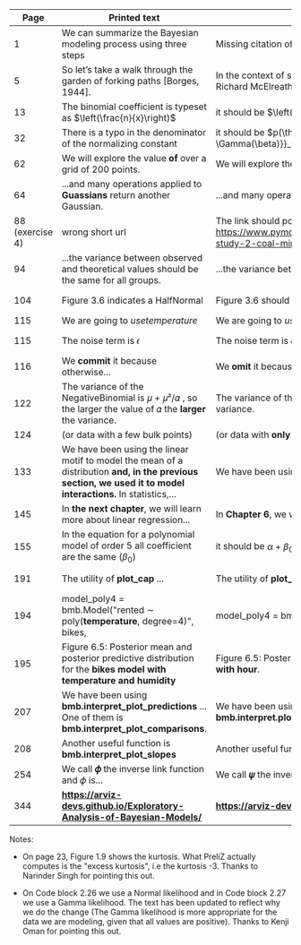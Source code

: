 | Page | Printed text | Correct text | Thanks |
|------|--------------|--------------|------|
| 1 | We can summarize the Bayesian modeling process using three steps | Missing citation of [Bayesian Data Analysis](https://sites.stat.columbia.edu/gelman/book) by Gelman et al | Bob Carpenter |
| 5 | So let’s take a walk through the garden of forking paths [Borges, 1944]. | In the context of statistics the "garden of forking paths" appears mentioned By [Andrew Gelman](http://www.stat.columbia.edu/~gelman/research/unpublished/p_hacking.pdf), Richard McElreath in his book [Statistical Rethinking](https://xcelab.net/rm/), see also this [wikipedia entry](https://en.wikipedia.org/wiki/Forking_paths_problem) | Bob Carpenter |
| 13 | The binomial coefficient is typeset as $\left(\frac{n}{x}\right)$ | it should be $\left(n\atop{}x\right)$ | Chris Hansen |
| 32 | There is a typo in the denominator of the normalizing constant | it should be $p(\theta) = \underbrace{\frac{\Gamma(\alpha) \Gamma(\beta)}{\Gamma(\alpha) + \Gamma(\beta)}}_{\text{normalizing constant}} \;\; \theta^{\alpha-1} (1-\theta)^{\beta-1}$ | XIN Hongwei |
| 62 | We will explore the value **of** over a grid of 200 points. |  We will explore the value over a grid of 200 points.| dweights |
| 64 | ...and many operations applied to **Guassians** return another Gaussian. |  ...and many operations applied to **Gaussians** return another Gaussian. | marctagl65 |
| 88 (exercise 4) | wrong  short url  | The link should point to https://www.pymc.io/projects/docs/en/stable/learn/core_notebooks/pymc_overview.html#case-study-2-coal-mining-disasters  | DrEntropy |
| 94 | ...the variance between observed and theoretical values should be the same for all groups.| ...the variance between observed and theoretical values should be unique for each group. |  Kenji Oman  |
| 104 | Figure 3.6 indicates a HalfNormal |  Figure 3.6 should indicate a Gamma | Jacob Warren  |
| 115 | We are going to *usetemperature* | We are going to *use temperature* | Kenji Oman |
| 115 | The noise term is 𝜖 | The noise term is 𝜎 | Parrenin Frédéric |
| 116 | We **commit** it because otherwise... | We **omit** it because otherwise... | Kenji Oman |
| 122 | The variance of the NegativeBinomial is 𝜇 + 𝜇²/𝛼 , so the larger the value of 𝛼 the **larger** the variance. | The variance of the NegativeBinomial is 𝜇 + 𝜇²/𝛼 , so the larger the value of 𝛼 the **smaller** the variance.     |  Tomás Capretto  |
| 124 | (or data with a few bulk points)  | (or data with **only** a few bulk points) | Kenji Oman |
| 133 | We have been using the linear motif to model the mean of a distribution **and, in the previous section, we used it to model interactions.** In statistics,... | We have been using the linear motif to model the mean of a distribution.  In statistics,...  | Jacob Warren |
| 145 | In **the next chapter**, we will learn more about linear regression... | In **Chapter 6**, we will learn more about linear regression... | Tomás Capretto |
| 155 | In the equation for a polynomial model of order 5 all coefficient are the same ($\beta_{0}$) | it should be $\alpha + \beta_0 x + \beta_1 x^2 + \beta_2 x^3 + \beta_3 x^4 + \beta_4 x^5$ | Jarvin Jeffrey Gallego |
| 191 |  The utility of **plot_cap** ... | The utility of **plot_predictions**... | Tomás Capretto  |
| 194 | model_poly4 = bmb.Model("rented ∼ poly(**temperature**, degree=4)", bikes, | model_poly4 = bmb.Model("rented ∼ poly(**hour**, degree=4)", bikes, | Jacob Warren |
| 195 | Figure 6.5: Posterior mean and posterior predictive distribution for the **bikes model with temperature and humidity** | Figure 6.5: Posterior mean and posterior predictive distribution for the **polynomial bikes models with hour**. | Jacob Warren |
| 207 | We have been using **bmb.interpret_plot_predictions** ... One of them is **bmb.interpret_plot_comparisons**. | We have been using **bmb.interpret.plot_predictions** ... One of them is **bmb.interpret.plot_comparisons**.|  Tomás Capretto  |
| 208 | Another useful function is **bmb.interpret_plot_slopes** | Another useful function is **bmb.interpret.plot_slopes**  |  Tomás Capretto |
| 254 | We call **𝜙** the inverse link function and 𝜙 is... | We call **𝜓** the inverse link function and 𝜙 is... | Jacob Warren |
| 344 | **https://arviz-devs.github.io/Exploratory-Analysis-of-Bayesian-Models/** | **https://arviz-devs.github.io/EABM** |    |

Notes:

* On page 23, Figure 1.9 shows the kurtosis. What PreliZ actually computes is the "excess kurtosis", i.e the kurtosis -3. Thanks to Narinder Singh for pointing this out.

* On Code block 2.26 we use a Normal likelihood and in Code block 2.27 we use a Gamma likelihood. The text has been updated to reflect why we do the change (The Gamma likelihood is more appropriate for the data we are modeling, given that all values are positive). Thanks to Kenji Oman for pointing this out.